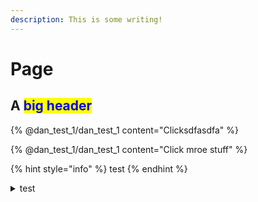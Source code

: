 ```yaml
---
description: This is some writing!
---
```


# Page

## A <mark style="color:blue;">big header</mark>



{% @dan_test_1/dan_test_1 content="Clicksdfasdfa" %}



{% @dan_test_1/dan_test_1 content="Click mroe stuff" %}

{% hint style="info" %}
test
{% endhint %}

<details>

<summary>test</summary>

test

more

even more



</details>

